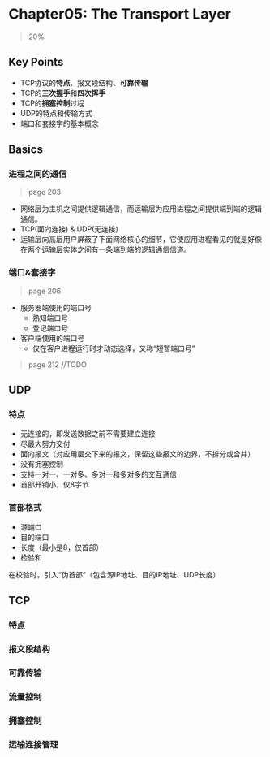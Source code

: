 # Chapter05: The Transport Layer

> 20%

## Key Points

- TCP协议的**特点**、报文段结构、**可靠传输**
- TCP的**三次握手**和**四次挥手**
- TCP的**拥塞控制**过程
- UDP的特点和传输方式
- 端口和套接字的基本概念

## Basics

### 进程之间的通信

> page 203

- 网络层为主机之间提供逻辑通信，而运输层为应用进程之间提供端到端的逻辑通信。
- TCP(面向连接) & UDP(无连接)
- 运输层向高层用户屏蔽了下面网络核心的细节，它使应用进程看见的就是好像在两个运输层实体之间有一条端到端的逻辑通信信道。

### 端口&套接字

> page 206

- 服务器端使用的端口号
  - 熟知端口号
  - 登记端口号
- 客户端使用的端口号
  - 仅在客户进程运行时才动态选择，又称“短暂端口号”

> page 212 //TODO

## UDP

### 特点

- 无连接的，即发送数据之前不需要建立连接
- 尽最大努力交付
- 面向报文（对应用层交下来的报文，保留这些报文的边界，不拆分或合并）
- 没有拥塞控制
- 支持一对一、一对多、多对一和多对多的交互通信
- 首部开销小，仅8字节

### 首部格式

- 源端口
- 目的端口
- 长度（最小是8，仅首部）
- 检验和

在校验时，引入“伪首部”（包含源IP地址、目的IP地址、UDP长度）

## TCP

### 特点

### 报文段结构

### 可靠传输

### 流量控制

### 拥塞控制

### 运输连接管理
